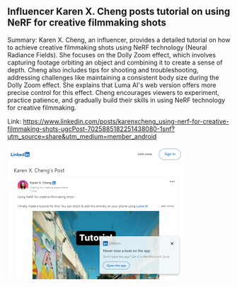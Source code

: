 ## Influencer Karen X. Cheng posts tutorial on using NeRF for creative filmmaking shots
Summary: Karen X. Cheng, an influencer, provides a detailed tutorial on how to achieve creative filmmaking shots using NeRF technology (Neural Radiance Fields). She focuses on the Dolly Zoom effect, which involves capturing footage orbiting an object and combining it to create a sense of depth. Cheng also includes tips for shooting and troubleshooting, addressing challenges like maintaining a consistent body size during the Dolly Zoom effect. She explains that Luma AI's web version offers more precise control for this effect. Cheng encourages viewers to experiment, practice patience, and gradually build their skills in using NeRF technology for creative filmmaking.

Link: https://www.linkedin.com/posts/karenxcheng_using-nerf-for-creative-filmmaking-shots-ugcPost-7025885182251438080-1snf?utm_source=share&utm_medium=member_android

<img src="/img/3440d1d9-2953-4437-adb9-4bd8a06eef0d.png" width="400" />
<br/><br/>

